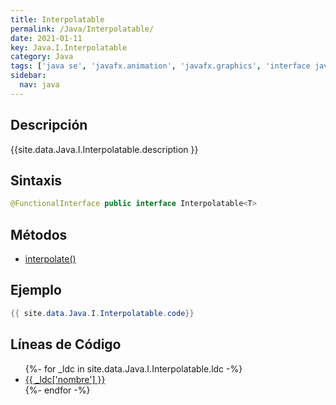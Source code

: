 ```yaml
---
title: Interpolatable
permalink: /Java/Interpolatable/
date: 2021-01-11
key: Java.I.Interpolatable
category: Java
tags: ['java se', 'javafx.animation', 'javafx.graphics', 'interface java', 'JavaFX 2.0']
sidebar: 
  nav: java
---
```


## Descripción
{{site.data.Java.I.Interpolatable.description }}

## Sintaxis
~~~java
@FunctionalInterface public interface Interpolatable<T>
~~~

## Métodos
* [interpolate()](/Java/Interpolatable/interpolate)

## Ejemplo
~~~java
{{ site.data.Java.I.Interpolatable.code}}
~~~

## Líneas de Código
<ul>
{%- for _ldc in site.data.Java.I.Interpolatable.ldc -%}
   <li>
       <a href="{{_ldc['url'] }}">{{ _ldc['nombre'] }}</a>
   </li>
{%- endfor -%}
</ul>
